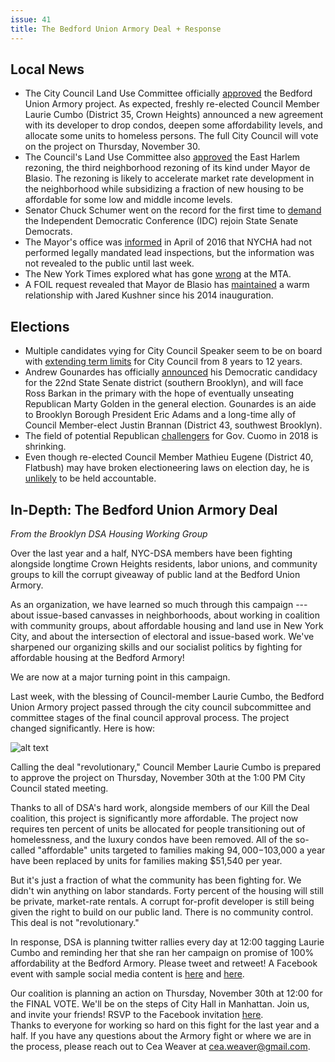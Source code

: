 ```yaml
---
issue: 41
title: The Bedford Union Armory Deal + Response
---
```


## Local News
-   The City Council Land Use Committee officially [approved](https://ny.curbed.com/2017/11/21/16686288/bedford-union-armory-redevelopment-affordable) the Bedford Union Armory project. As expected, freshly re-elected Council Member Laurie Cumbo (District 35, Crown Heights) announced a new agreement with its developer to drop condos, deepen some affordability levels, and allocate some units to homeless persons. The full City Council will vote on the project on Thursday, November 30.
-   The Council's Land Use Committee also [approved](https://citylimits.org/2017/11/21/council-committee-passes-east-harlem-bedford-union-armory-and-other-major-rezonings/) the East Harlem rezoning, the third neighborhood rezoning of its kind under Mayor de Blasio. The rezoning is likely to accelerate market rate development in the neighborhood while subsidizing a fraction of new housing to be affordable for some low and middle income levels.
-   Senator Chuck Schumer went on the record for the first time to [demand](http://www.nydailynews.com/news/politics/schumer-calls-idc-work-dems-article-1.3646225) the Independent Democratic Conference (IDC) rejoin State Senate Democrats.
-   The Mayor's office was [informed](http://www.nydailynews.com/new-york/de-blasio-knew-nycha-lead-paint-rules-year-article-1.3642416?cid=bitly) in April of 2016 that NYCHA had not performed legally mandated lead inspections, but the information was not revealed to the public until last week.
-   The New York Times explored what has gone [wrong](https://www.nytimes.com/2017/11/18/nyregion/new-york-subway-system-failure-delays.html) at the MTA.
-   A FOIL request revealed that Mayor de Blasio has [maintained](https://www.politico.com/states/new-york/city-hall/story/2017/11/21/de-blasio-and-his-administration-had-a-warm-relationship-with-kushner-emails-show-121665) a warm relationship with Jared Kushner since his 2014 inauguration.

## Elections
-   Multiple candidates vying for City Council Speaker seem to be on board with [extending term limits](http://www.nydailynews.com/news/politics/city-councilmen-support-extending-council-term-limits-article-1.3647331) for City Council from 8 years to 12 years.
-   Andrew Gounardes has officially [announced](https://www.kingscountypolitics.com/gounardes-throws-hat-ring-state-senate-seat/) his Democratic candidacy for the 22nd State Senate district (southern Brooklyn), and will face Ross Barkan in the primary with the hope of eventually unseating Republican Marty Golden in the general election. Gounardes is an aide to Brooklyn Borough President Eric Adams and a long-time ally of Council Member-elect Justin Brannan (District 43, southwest Brooklyn).
-   The field of potential Republican [challengers](http://www.gothamgazette.com/state/7329-possible-gop-gubernatorial-candidates-weigh-chances-to-unseat-cuomo) for Gov. Cuomo in 2018 is shrinking.
-   Even though re-elected Council Member Mathieu Eugene (District 40, Flatbush) may have broken electioneering laws on election day, he is[  unlikely](https://www.villagevoice.com/2017/11/20/did-mathieu-eugene-break-electioneering-laws/) to be held accountable.

## In-Depth: The Bedford Union Armory Deal

*From the Brooklyn DSA Housing Working Group*

Over the last year and a half, NYC-DSA members have been fighting alongside longtime Crown Heights residents, labor unions, and community groups to kill the corrupt giveaway of public land at the Bedford Union Armory.

As an organization, we have learned so much through this campaign --- about issue-based canvasses in neighborhoods, about working in coalition with community groups, about affordable housing and land use in New York City, and about the intersection of electoral and issue-based work. We've sharpened our organizing skills and our socialist politics by fighting for affordable housing at the Bedford Armory!

We are now at a major turning point in this campaign.

Last week, with the blessing of Council-member Laurie Cumbo, the Bedford Union Armory project passed through the city council subcommittee and committee stages of the final council approval process. The project changed significantly. Here is how:

![alt text](https://github.com/nycdsa/the-thorn/blob/master/src/images/11-27-table.png "Table")

Calling the deal "revolutionary," Council Member Laurie Cumbo is prepared to approve the project on Thursday, November 30th at the 1:00 PM City Council stated meeting.

Thanks to all of DSA's hard work, alongside members of our Kill the Deal coalition, this project is significantly more affordable. The project now requires ten percent of units be allocated for people transitioning out of homelessness, and the luxury condos have been removed. All of the so-called "affordable" units targeted to families making $94,000-$103,000 a year have been replaced by units for families making $51,540 per year.

But it's just a fraction of what the community has been fighting for. We didn't win anything on labor standards. Forty percent of the housing will still be private, market-rate rentals. A corrupt for-profit developer is still being given the right to build on our public land. There is no community control. This deal is not "revolutionary."

In response,  DSA is planning twitter rallies every day at 12:00 tagging Laurie Cumbo and reminding her that she ran her campaign on promise of 100% affordability at the Bedford Armory. Please tweet and retweet! A Facebook event with sample social media content is [here](https://www.facebook.com/events/133405840708234/) and [here](http://killthedeal.org/socialmediakit/).

Our coalition is planning an action on Thursday, November 30th at 12:00 for the FINAL VOTE. We'll be on the steps of City Hall in Manhattan. Join us, and invite your friends! RSVP to the Facebook invitation [here](https://www.facebook.com/events/1800868596878398/).\
Thanks to everyone for working so hard on this fight for the last year and a half. If you have any questions about the Armory fight or where we are in the process, please reach out to Cea Weaver at <cea.weaver@gmail.com>.
